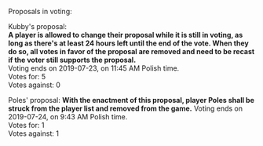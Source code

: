 Proposals in voting:  

Kubby's proposal:  
**A player is allowed to change their proposal while it is still in voting, as long as there's at least 24 hours left until the end of the vote. When they do so, all votes in favor of the proposal are removed and need to be recast if the voter still supports the proposal.**  
Voting ends on 2019-07-23, on 11:45 AM Polish time.  
Votes for: 5  
Votes against: 0

Poles' proposal:
**With the enactment of this proposal, player Poles shall be struck from the player list and removed from the game.**
Voting ends on 2019-07-24, on 9:43 AM Polish time.  
Votes for: 1  
Votes against: 1
